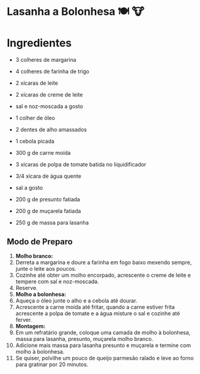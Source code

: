#  Lasanha a Bolonhesa :plate_with_cutlery: :cow: 



# Ingredientes



- 3 colheres de margarina

- 4 colheres de farinha de trigo

- 2 xícaras de leite

- 2 xícaras de creme de leite

- sal e noz-moscada a gosto

- 1 colher de óleo

- 2 dentes de alho amassados

- 1 cebola picada

- 300 g de carne moída

- 3 xícaras de polpa de tomate batida no liquidificador

- 3/4 xícara de água quente

- sal a gosto

- 200 g de presunto fatiada

- 200 g de muçarela fatiada

- 250 g de massa para lasanha

  



## Modo de Preparo

1. **Molho branco:**
2. Derreta a margarina e doure a farinha em fogo baixo mexendo sempre, junte o leite aos poucos.
3. Cozinhe até obter um molho encorpado, acrescente o creme de leite e tempere com sal e noz-moscada.
4. Reserve.
5. **Molho a bolonhesa:**
6. Aqueça o óleo junte o alho e a cebola até dourar.
7. Acrescente a carne moída até fritar, quando a carne estiver frita acrescente a  polpa de tomate e a água misture o sal e cozinhe até ferver.
8. **Montagem:**
9. Em um refratário grande, coloque uma camada de molho à bolonhesa, massa para lasanha, presunto, muçarela molho branco.
10. Adicione mais massa para lasanha presunto e muçarela e termine com molho à bolonhesa.
11. Se quiser, polvilhe um pouco de queijo parmesão ralado e leve ao forno para gratinar por 20 minutos. 











